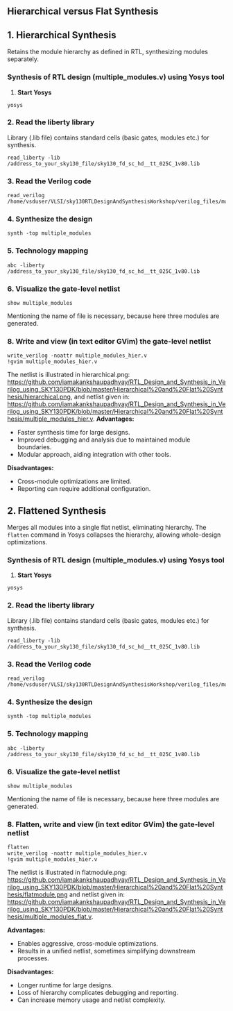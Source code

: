 ## Hierarchical versus Flat Synthesis

## 1. Hierarchical Synthesis
 Retains the module hierarchy as defined in RTL, synthesizing modules separately.
 
 ###  Synthesis of RTL design (multiple_modules.v) using Yosys tool

1. **Start Yosys**

  ```shell
yosys
  ```

### 2. **Read the liberty library**
Library (.lib file) contains standard cells (basic gates, modules etc.) for synthesis.
  ```shell
read_liberty -lib /address_to_your_sky130_file/sky130_fd_sc_hd__tt_025C_1v80.lib
  ```

### 3. **Read the Verilog code**
  ```shell
 read_verilog /home/vsduser/VLSI/sky130RTLDesignAndSynthesisWorkshop/verilog_files/multiple_modules.v
  ```

### 4. **Synthesize the design**
  ```shell
synth -top multiple_modules
   ```

### 5. **Technology mapping**
  ```shell
abc -liberty /address_to_your_sky130_file/sky130_fd_sc_hd__tt_025C_1v80.lib
   ```

### 6. **Visualize the gate-level netlist**

```shell
show multiple_modules
```
Mentioning the name of file is necessary, because here three modules are generated.
### 8. **Write and view (in text editor GVim) the gate-level netlist**

  ```shell
write_verilog -noattr multiple_modules_hier.v
!gvim multiple_modules_hier.v
   ```
The netlist is illustrated in hierarchical.png: https://github.com/iamakankshaupadhyay/RTL_Design_and_Synthesis_in_Verilog_using_SKY130PDK/blob/master/Hierarchical%20and%20Flat%20Synthesis/hierarchical.png, and netlist given in: https://github.com/iamakankshaupadhyay/RTL_Design_and_Synthesis_in_Verilog_using_SKY130PDK/blob/master/Hierarchical%20and%20Flat%20Synthesis/multiple_modules_hier.v.
**Advantages:**
- Faster synthesis time for large designs.
- Improved debugging and analysis due to maintained module boundaries.
- Modular approach, aiding integration with other tools.

**Disadvantages:**
- Cross-module optimizations are limited.
- Reporting can require additional configuration.


## 2. Flattened Synthesis
Merges all modules into a single flat netlist, eliminating hierarchy. The `flatten` command in Yosys collapses the hierarchy, allowing whole-design optimizations.
 ###  Synthesis of RTL design (multiple_modules.v) using Yosys tool

1. **Start Yosys**

  ```shell
yosys
  ```

### 2. **Read the liberty library**
Library (.lib file) contains standard cells (basic gates, modules etc.) for synthesis.
  ```shell
read_liberty -lib /address_to_your_sky130_file/sky130_fd_sc_hd__tt_025C_1v80.lib
  ```

### 3. **Read the Verilog code**
  ```shell
 read_verilog /home/vsduser/VLSI/sky130RTLDesignAndSynthesisWorkshop/verilog_files/multiple_modules.v
  ```

### 4. **Synthesize the design**
  ```shell
synth -top multiple_modules
   ```

### 5. **Technology mapping**
  ```shell
abc -liberty /address_to_your_sky130_file/sky130_fd_sc_hd__tt_025C_1v80.lib
   ```

### 6. **Visualize the gate-level netlist**

```shell
show multiple_modules
```
Mentioning the name of file is necessary, because here three modules are generated.
### 8. **Flatten, write and view (in text editor GVim) the gate-level netlist**

  ```shell
flatten
write_verilog -noattr multiple_modules_hier.v
!gvim multiple_modules_hier.v
   ```
The netlist is illustrated in flatmodule.png: https://github.com/iamakankshaupadhyay/RTL_Design_and_Synthesis_in_Verilog_using_SKY130PDK/blob/master/Hierarchical%20and%20Flat%20Synthesis/flatmodule.png and netlist given in: https://github.com/iamakankshaupadhyay/RTL_Design_and_Synthesis_in_Verilog_using_SKY130PDK/blob/master/Hierarchical%20and%20Flat%20Synthesis/multiple_modules_flat.v.

**Advantages:**
- Enables aggressive, cross-module optimizations.
- Results in a unified netlist, sometimes simplifying downstream processes.

**Disadvantages:**
- Longer runtime for large designs.
- Loss of hierarchy complicates debugging and reporting.
- Can increase memory usage and netlist complexity.



